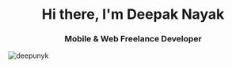 <h1 align="center">Hi there, I'm Deepak Nayak</h1>
<h3 align="center">Mobile & Web Freelance Developer</h3>

<p align="left"> <img src="https://komarev.com/ghpvc/?username=deepunyk&label=Profile%20views&color=0e75b6&style=flat" alt="deepunyk" /> </p>
